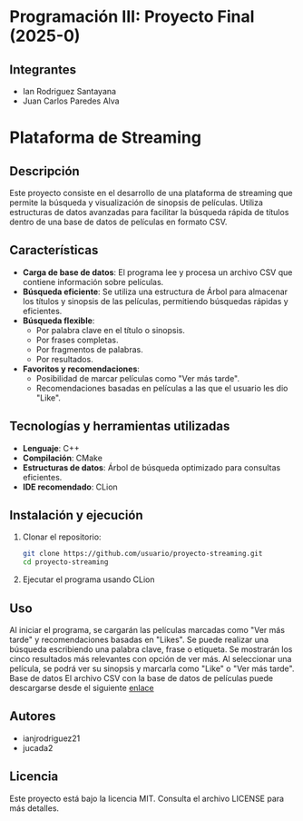 # Programación III: Proyecto Final (2025-0)

## Integrantes
- Ian Rodriguez Santayana
- Juan Carlos Paredes Alva

# Plataforma de Streaming

## Descripción

Este proyecto consiste en el desarrollo de una plataforma de streaming que permite la búsqueda y visualización de sinopsis de películas. Utiliza estructuras de datos avanzadas para facilitar la búsqueda rápida de títulos dentro de una base de datos de películas en formato CSV.

## Características

- **Carga de base de datos**: El programa lee y procesa un archivo CSV que contiene información sobre películas.
- **Búsqueda eficiente**: Se utiliza una estructura de Árbol para almacenar los títulos y sinopsis de las películas, permitiendo búsquedas rápidas y eficientes.
- **Búsqueda flexible**:
  - Por palabra clave en el título o sinopsis.
  - Por frases completas.
  - Por fragmentos de palabras.
  - Por resultados.
- **Favoritos y recomendaciones**:
  - Posibilidad de marcar películas como "Ver más tarde".
  - Recomendaciones basadas en películas a las que el usuario les dio "Like".

## Tecnologías y herramientas utilizadas

- **Lenguaje**: C++
- **Compilación**: CMake
- **Estructuras de datos**: Árbol de búsqueda optimizado para consultas eficientes.
- **IDE recomendado**: CLion

## Instalación y ejecución

1. Clonar el repositorio:
   ```bash
   git clone https://github.com/usuario/proyecto-streaming.git
   cd proyecto-streaming

2. Ejecutar el programa usando CLion
   
## Uso
Al iniciar el programa, se cargarán las películas marcadas como "Ver más tarde" y recomendaciones basadas en "Likes".
Se puede realizar una búsqueda escribiendo una palabra clave, frase o etiqueta.
Se mostrarán los cinco resultados más relevantes con opción de ver más.
Al seleccionar una película, se podrá ver su sinopsis y marcarla como "Like" o "Ver más tarde".
Base de datos
El archivo CSV con la base de datos de películas puede descargarse desde el siguiente [enlace](https://drive.google.com/file/d/1iusSIbmXJW_OUBm6X7Ik593rgCGPCPza/view?usp=sharing)

## Autores
- ianjrodriguez21
- jucada2
  
## Licencia
Este proyecto está bajo la licencia MIT. Consulta el archivo LICENSE para más detalles.
